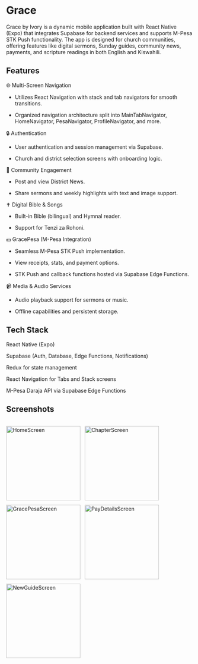 # Grace
Grace by Ivory is a dynamic mobile application built with React Native (Expo) that integrates Supabase for backend services and supports M-Pesa STK Push functionality. The app is designed for church communities, offering features like digital sermons, Sunday guides, community news, payments, and scripture readings in both English and Kiswahili.

## Features
🌐 Multi-Screen Navigation

- Utilizes React Navigation with stack and tab navigators for smooth transitions.

- Organized navigation architecture split into MainTabNavigator, HomeNavigator, PesaNavigator, ProfileNavigator, and more.

🔒 Authentication

- User authentication and session management via Supabase.

- Church and district selection screens with onboarding logic.

👥 Community Engagement

- Post and view District News.

- Share sermons and weekly highlights with text and image support.

✝️ Digital Bible & Songs

- Built-in Bible (bilingual) and Hymnal reader.

- Support for Tenzi za Rohoni.

💵 GracePesa (M-Pesa Integration)

- Seamless M-Pesa STK Push implementation.

- View receipts, stats, and payment options.

- STK Push and callback functions hosted via Supabase Edge Functions.

📹 Media & Audio Services

- Audio playback support for sermons or music.

- Offline capabilities and persistent storage.

## Tech Stack
React Native (Expo)

Supabase (Auth, Database, Edge Functions, Notifications)

Redux for state management

React Navigation for Tabs and Stack screens

M-Pesa Daraja API via Supabase Edge Functions

## Screenshots

<div style="display: flex; flex-wrap: wrap; gap: 12px; padding: 16px 0;">

  <img src="https://github.com/user-attachments/assets/4bddef36-cb98-4b72-9a6c-2fa219ace729" width="200" alt="HomeScreen"/>
  <img src="https://github.com/user-attachments/assets/b2c12669-b1f3-44d9-9d4a-0716888176dc" width="200" alt="ChapterScreen"/>
  <img src="https://github.com/user-attachments/assets/b3e848e4-b394-4d5b-867a-df63a803978b" width="200" alt="GracePesaScreen"/>
  <img src="https://github.com/user-attachments/assets/2dd147da-9a24-4231-9546-b34f7c9cf7b5" width="200" alt="PayDetailsScreen"/>
  <img src="https://github.com/user-attachments/assets/5d358082-22c4-4e3e-852b-fcdf8d5cb2f2" width="200" alt="NewGuideScreen"/>

</div>





